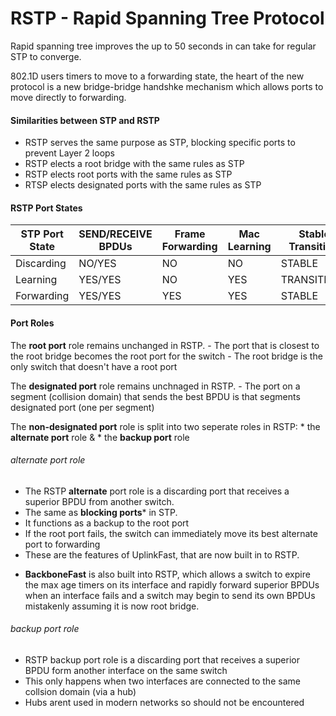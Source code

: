 # RSTP - Rapid Spanning Tree Protocol

Rapid spanning tree improves the up to 50 seconds in can take for regular STP to converge.

802.1D users timers to move to a forwarding state, the heart of the new protocol is a new bridge-bridge handshke mechanism which allows ports to move directly to forwarding. 

#### Similarities between STP and RSTP

- RSTP serves the same purpose as STP, blocking specific ports to prevent Layer 2 loops
- RSTP elects a root bridge with the same rules as STP
- RSTP elects root ports with the same rules as STP
- RTSP elects designated ports with the same rules as STP

#### RSTP Port States

| STP Port State | SEND/RECEIVE BPDUs | Frame Forwarding | Mac Learning | Stable / Transitional |
|----------------|--------------------|------------------|--------------|-----------------------|
| Discarding     | NO/YES             | NO               | NO           | STABLE                |
| Learning       | YES/YES            | NO               | YES          | TRANSITIONAL          |
| Forwarding     | YES/YES            | YES              | YES          | STABLE                |

#### Port Roles

The **root port** role remains unchanged in RSTP.
	- The port that is closest to the root bridge becomes the root port for the switch
	- The root bridge is the only switch that doesn't have a root port

The **designated port** role remains unchnaged in RSTP.
	- The port on a segment (collision domain) that sends the best BPDU is that segments designated port (one per segment)

The **non-designated port** role is split into two seperate roles in RSTP:
	* the **alternate port** role &
	* the **backup port** role


###### alternate port role
* The RSTP **alternate** port role is a discarding port that receives a superior BPDU from another switch.
* The same as **blocking ports*** in STP.
* It functions as a backup to the root port
* If the root port fails, the switch can immediately move its best alternate port to forwarding	
* These are the features of UplinkFast, that are now built in to RSTP.
- **BackboneFast** is also built into RSTP, which allows a switch to expire the max age timers on its interface and rapidly forward superior BPDUs when an interface fails and a switch may begin to send its own BPDUs mistakenly assuming it is now root bridge.

###### backup port role
* RSTP backup port role is a discarding port that receives a superior BPDU form another interface on the same switch
* This only happens when two interfaces are connected to the same collsion domain (via a hub)
* Hubs arent used in modern networks so should not be encountered
